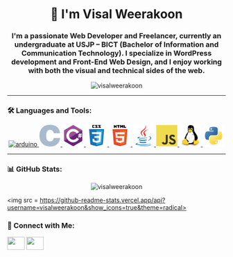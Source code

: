 <h1 align="center">👋 I'm Visal Weerakoon</h1>

<h3 align="center">
  I'm a passionate Web Developer and Freelancer, currently an undergraduate at USJP – BICT (Bachelor of Information and Communication Technology). I specialize in WordPress development and Front-End Web Design, and I enjoy working with both the visual and technical sides of the web.
</h3>

<p align="center">
  <img src="https://komarev.com/ghpvc/?username=visalweerakoon&label=Profile%20views&color=0e75b6&style=flat" alt="visalweerakoon" />
</p>

---

### 🛠 Languages and Tools:

<p align="center">
  <a href="https://www.arduino.cc/" target="_blank"> <img src="https://cdn.worldvectorlogo.com/logos/arduino-1.svg" alt="arduino" width="50" height="50"/> </a>
  <a href="https://www.cprogramming.com/" target="_blank"> <img src="https://raw.githubusercontent.com/devicons/devicon/master/icons/c/c-original.svg" alt="c" width="50" height="50"/> </a>
  <a href="https://www.w3schools.com/cs/" target="_blank"> <img src="https://raw.githubusercontent.com/devicons/devicon/master/icons/csharp/csharp-original.svg" alt="csharp" width="50" height="50"/> </a>
  <a href="https://www.w3schools.com/css/" target="_blank"> <img src="https://raw.githubusercontent.com/devicons/devicon/master/icons/css3/css3-original-wordmark.svg" alt="css3" width="50" height="50"/> </a>
  <a href="https://www.w3.org/html/" target="_blank"> <img src="https://raw.githubusercontent.com/devicons/devicon/master/icons/html5/html5-original-wordmark.svg" alt="html5" width="50" height="50"/> </a>
  <a href="https://www.java.com" target="_blank"> <img src="https://raw.githubusercontent.com/devicons/devicon/master/icons/java/java-original.svg" alt="java" width="50" height="50"/> </a>
  <a href="https://developer.mozilla.org/en-US/docs/Web/JavaScript" target="_blank"> <img src="https://raw.githubusercontent.com/devicons/devicon/master/icons/javascript/javascript-original.svg" alt="javascript" width="50" height="50"/> </a>
  <a href="https://www.linux.org/" target="_blank"> <img src="https://raw.githubusercontent.com/devicons/devicon/master/icons/linux/linux-original.svg" alt="linux" width="50" height="50"/> </a>
  <a href="https://www.python.org" target="_blank"> <img src="https://raw.githubusercontent.com/devicons/devicon/master/icons/python/python-original.svg" alt="python" width="50" height="50"/> </a>
</p>

---

### 📊 GitHub Stats:

<p align="center">
  <img src="https://github-readme-stats.vercel.app/api?username=visalweerakoon&show_icons=true&locale=en" alt="visalweerakoon" />


<img src = https://github-readme-stats.vercel.app/api?username=visalweerakoon&show_icons=true&theme=radical>
</p>

### 🤝 Connect with Me:

<p align="left">
  <a href="https://linkedin.com/in/visalweerakoon" target="blank"><img src="https://raw.githubusercontent.com/rahuldkjain/github-profile-readme-generator/master/src/images/icons/Social/linked-in-alt.svg" height="30" width="40" /></a>
  <a href="https://fb.com/visalweerakoon" target="blank"><img src="https://raw.githubusercontent.com/rahuldkjain/github-profile-readme-generator/master/src/images/icons/Social/facebook.svg" height="30" width="40" /></a>
</p>
